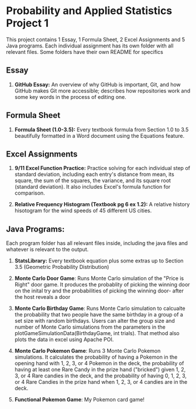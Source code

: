 # Probability and Applied Statistics Project 1

This project contains 1 Essay, 1 Formula Sheet, 2 Excel Assignments
and 5 Java programs.
Each individual assignment has its own folder with all relevant files. Some folders have their own README for specifics


## Essay
1. **GitHub Essay:** An overview of why GitHub is important, Git, and how GitHub makes Git more accessible; describes how repositories work and some key words in the process of editing one.  

## Formula Sheet
1. **Formula Sheet (1.0-3.5):** Every textbook formula from Section 1.0 to 3.5 beautifully formatted in a Word document using the Equations feature. 

## Excel Assignments
1. **9/11 Excel Function Practice:** Practice solving for each individual step of standard deviation, including each entry's distance from mean, its square,
the sum of the squares, the variance, and its square root (standard deviation). It also includes Excel's formula function for comparison. 

2. **Relative Frequency Histogram (Textbook pg 6 ex 1.2):** A relative history hisotogram for the wind speeds of 45 different US cities.

## Java Programs:
Each program folder has all relevant files inside, including the java files and whatever is relevant to the output. 

1. **StatsLibrary:** Every textbook equation plus some extras up to Section 3.5 (Geometric Probability Distribution)

2. **Monte Carlo Door Game**: Runs Monte Carlo simulation of the "Price is Right" door game. It produces the probablity of picking the winning door
on the inital try and the probabilities of picking the winning door- after the host reveals a door

3. **Monte Carlo Birthday Game**: Runs Monte Carlo simulation to calcualte the probability that two people have the same birthday in a group of a set size with random birthdays. Users can alter the group size and number of Monte Carlo simulations from the parameters in the plotGameSimulationData(BirthdayGame, int trials). That method also plots the data in excel using Apache POI. 

4. **Monte Carlo Pokemon Game**: Runs 3 Monte Carlo Pokemon simulations. It calculates the probability of having a Pokemon in the opening hand with 1, 2, 3, or 4 Pokemon in the deck, the probability of having at least one Rare Candy in the prize hand ("bricked") given 1, 2, 3, or 4 Rare candies in the deck, and the probability of having 0, 1, 2, 3, or 4 Rare Candies in the prize hand when 1, 2, 3, or 4 candies are in the deck.

5. **Functional Pokemon Game**: My Pokemon card game!









